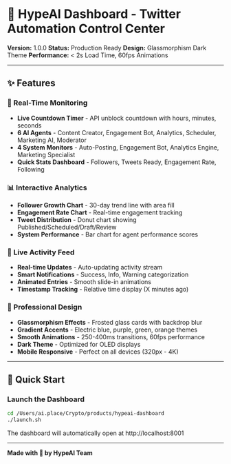 # 🚀 HypeAI Dashboard - Twitter Automation Control Center

**Version:** 1.0.0
**Status:** Production Ready
**Design:** Glassmorphism Dark Theme
**Performance:** < 2s Load Time, 60fps Animations

---

## ✨ Features

### 🎯 Real-Time Monitoring
- **Live Countdown Timer** - API unblock countdown with hours, minutes, seconds
- **6 AI Agents** - Content Creator, Engagement Bot, Analytics, Scheduler, Marketing AI, Moderator
- **4 System Monitors** - Auto-Posting, Engagement Bot, Analytics Engine, Marketing Specialist
- **Quick Stats Dashboard** - Followers, Tweets Ready, Engagement Rate, Following

### 📊 Interactive Analytics
- **Follower Growth Chart** - 30-day trend line with area fill
- **Engagement Rate Chart** - Real-time engagement tracking
- **Tweet Distribution** - Donut chart showing Published/Scheduled/Draft/Review
- **System Performance** - Bar chart for agent performance scores

### 🔔 Live Activity Feed
- **Real-time Updates** - Auto-updating activity stream
- **Smart Notifications** - Success, Info, Warning categorization
- **Animated Entries** - Smooth slide-in animations
- **Timestamp Tracking** - Relative time display (X minutes ago)

### 🎨 Professional Design
- **Glassmorphism Effects** - Frosted glass cards with backdrop blur
- **Gradient Accents** - Electric blue, purple, green, orange themes
- **Smooth Animations** - 250-400ms transitions, 60fps performance
- **Dark Theme** - Optimized for OLED displays
- **Mobile Responsive** - Perfect on all devices (320px - 4K)

---

## 🚀 Quick Start

### Launch the Dashboard
```bash
cd /Users/ai.place/Crypto/products/hypeai-dashboard
./launch.sh
```

The dashboard will automatically open at http://localhost:8001

---

**Made with 💜 by HypeAI Team**
